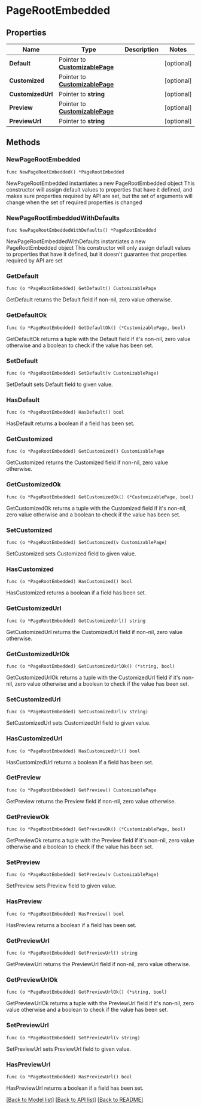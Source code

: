 # PageRootEmbedded

## Properties

Name | Type | Description | Notes
------------ | ------------- | ------------- | -------------
**Default** | Pointer to [**CustomizablePage**](CustomizablePage.md) |  | [optional] 
**Customized** | Pointer to [**CustomizablePage**](CustomizablePage.md) |  | [optional] 
**CustomizedUrl** | Pointer to **string** |  | [optional] 
**Preview** | Pointer to [**CustomizablePage**](CustomizablePage.md) |  | [optional] 
**PreviewUrl** | Pointer to **string** |  | [optional] 

## Methods

### NewPageRootEmbedded

`func NewPageRootEmbedded() *PageRootEmbedded`

NewPageRootEmbedded instantiates a new PageRootEmbedded object
This constructor will assign default values to properties that have it defined,
and makes sure properties required by API are set, but the set of arguments
will change when the set of required properties is changed

### NewPageRootEmbeddedWithDefaults

`func NewPageRootEmbeddedWithDefaults() *PageRootEmbedded`

NewPageRootEmbeddedWithDefaults instantiates a new PageRootEmbedded object
This constructor will only assign default values to properties that have it defined,
but it doesn't guarantee that properties required by API are set

### GetDefault

`func (o *PageRootEmbedded) GetDefault() CustomizablePage`

GetDefault returns the Default field if non-nil, zero value otherwise.

### GetDefaultOk

`func (o *PageRootEmbedded) GetDefaultOk() (*CustomizablePage, bool)`

GetDefaultOk returns a tuple with the Default field if it's non-nil, zero value otherwise
and a boolean to check if the value has been set.

### SetDefault

`func (o *PageRootEmbedded) SetDefault(v CustomizablePage)`

SetDefault sets Default field to given value.

### HasDefault

`func (o *PageRootEmbedded) HasDefault() bool`

HasDefault returns a boolean if a field has been set.

### GetCustomized

`func (o *PageRootEmbedded) GetCustomized() CustomizablePage`

GetCustomized returns the Customized field if non-nil, zero value otherwise.

### GetCustomizedOk

`func (o *PageRootEmbedded) GetCustomizedOk() (*CustomizablePage, bool)`

GetCustomizedOk returns a tuple with the Customized field if it's non-nil, zero value otherwise
and a boolean to check if the value has been set.

### SetCustomized

`func (o *PageRootEmbedded) SetCustomized(v CustomizablePage)`

SetCustomized sets Customized field to given value.

### HasCustomized

`func (o *PageRootEmbedded) HasCustomized() bool`

HasCustomized returns a boolean if a field has been set.

### GetCustomizedUrl

`func (o *PageRootEmbedded) GetCustomizedUrl() string`

GetCustomizedUrl returns the CustomizedUrl field if non-nil, zero value otherwise.

### GetCustomizedUrlOk

`func (o *PageRootEmbedded) GetCustomizedUrlOk() (*string, bool)`

GetCustomizedUrlOk returns a tuple with the CustomizedUrl field if it's non-nil, zero value otherwise
and a boolean to check if the value has been set.

### SetCustomizedUrl

`func (o *PageRootEmbedded) SetCustomizedUrl(v string)`

SetCustomizedUrl sets CustomizedUrl field to given value.

### HasCustomizedUrl

`func (o *PageRootEmbedded) HasCustomizedUrl() bool`

HasCustomizedUrl returns a boolean if a field has been set.

### GetPreview

`func (o *PageRootEmbedded) GetPreview() CustomizablePage`

GetPreview returns the Preview field if non-nil, zero value otherwise.

### GetPreviewOk

`func (o *PageRootEmbedded) GetPreviewOk() (*CustomizablePage, bool)`

GetPreviewOk returns a tuple with the Preview field if it's non-nil, zero value otherwise
and a boolean to check if the value has been set.

### SetPreview

`func (o *PageRootEmbedded) SetPreview(v CustomizablePage)`

SetPreview sets Preview field to given value.

### HasPreview

`func (o *PageRootEmbedded) HasPreview() bool`

HasPreview returns a boolean if a field has been set.

### GetPreviewUrl

`func (o *PageRootEmbedded) GetPreviewUrl() string`

GetPreviewUrl returns the PreviewUrl field if non-nil, zero value otherwise.

### GetPreviewUrlOk

`func (o *PageRootEmbedded) GetPreviewUrlOk() (*string, bool)`

GetPreviewUrlOk returns a tuple with the PreviewUrl field if it's non-nil, zero value otherwise
and a boolean to check if the value has been set.

### SetPreviewUrl

`func (o *PageRootEmbedded) SetPreviewUrl(v string)`

SetPreviewUrl sets PreviewUrl field to given value.

### HasPreviewUrl

`func (o *PageRootEmbedded) HasPreviewUrl() bool`

HasPreviewUrl returns a boolean if a field has been set.


[[Back to Model list]](../README.md#documentation-for-models) [[Back to API list]](../README.md#documentation-for-api-endpoints) [[Back to README]](../README.md)



